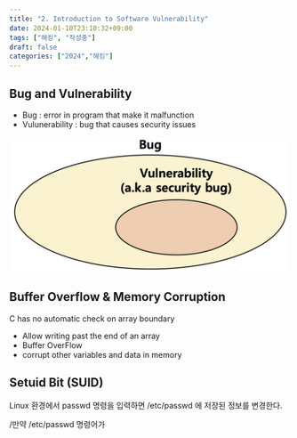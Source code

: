 ```yaml
---
title: "2. Introduction to Software Vulnerability"
date: 2024-01-10T23:10:32+09:00
tags: ["해킹", "작성중"]
draft: false
categories: ["2024","해킹"]
---
```


## Bug and Vulnerability
- Bug : error in program that make it malfunction
- Vulunerability : bug that causes security issues

![Bug](https://github.com/246p/blog/blob/main/Hugo/blog/content/post/hacking/image/2.Bug.png?raw=true)


## Buffer Overflow & Memory Corruption
C has no automatic check on array boundary
- Allow writing past the end of an array
- Buffer OverFlow
- corrupt other variables and data in memory

## Setuid Bit (SUID)
Linux 환경에서 passwd 명령을 입력하면 /etc/passwd 에 저장된 정보를 변경한다.

/만약 /etc/passwd 명령어가 

